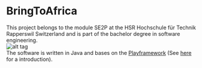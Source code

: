 # BringToAfrica
This project belongs to the module SE2P at the HSR Hochschule für Technik Rapperswil Switzerland and is part of the bachelor degree in software engineering.  
![alt tag](http://s10.postimg.org/mr7j2chi1/Sw_COn_HSR.jpg)  
The software is written in Java and bases on the [Playframework](https://www.playframework.com/) (See [here](https://www.youtube.com/watch?v=bLrmnjPQsZc) for a introduction).   
     
